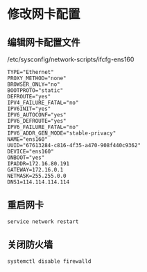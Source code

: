 # 修改网卡配置

## 编辑网卡配置文件
/etc/sysconfig/network-scripts/ifcfg-ens160

```
TYPE="Ethernet"
PROXY_METHOD="none"
BROWSER_ONLY="no"
BOOTPROTO="static"
DEFROUTE="yes"
IPV4_FAILURE_FATAL="no"
IPV6INIT="yes"
IPV6_AUTOCONF="yes"
IPV6_DEFROUTE="yes"
IPV6_FAILURE_FATAL="no"
IPV6_ADDR_GEN_MODE="stable-privacy"
NAME="ens160"
UUID="67613284-c816-4f35-a470-908f440c9362"
DEVICE="ens160"
ONBOOT="yes"
IPADDR=172.16.80.191
GATEWAY=172.16.0.1
NETMASK=255.255.0.0
DNS1=114.114.114.114
```

## 重启网卡
`service network restart`

## 关闭防火墙
`systemctl disable firewalld`